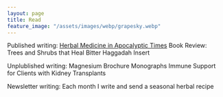 ```yaml
---
layout: page
title: Read
feature_image: "/assets/images/webp/grapesky.webp"
---
```


Published writing:
[Herbal Medicine in Apocalyptic Times](/assets/JAHG_Fall_2023_Apocalyptic_Times.pdf)
Book Review: Trees and Shrubs that Heal
Bitter Haggadah Insert

Unplublished writing:
Magnesium Brochure
Monographs
Immune Support for Clients with Kidney Transplants

Newsletter writing: Each month I write and send a seasonal herbal recipe
